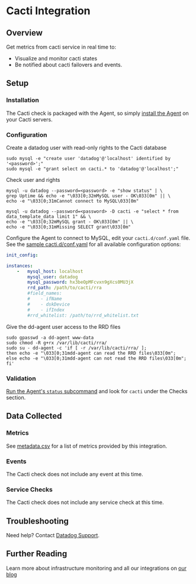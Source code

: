 # Cacti Integration

## Overview

Get metrics from cacti service in real time to:

* Visualize and monitor cacti states
* Be notified about cacti failovers and events.

## Setup
### Installation

The Cacti check is packaged with the Agent, so simply [install the Agent][1] on your Cacti servers.

### Configuration

Create a datadog user with read-only rights to the Cacti database

```shell
sudo mysql -e "create user 'datadog'@'localhost' identified by '<password>';"
sudo mysql -e "grant select on cacti.* to 'datadog'@'localhost';"
```

Check user and rights

```shell
mysql -u datadog --password=<password> -e "show status" | \
grep Uptime && echo -e "\033[0;32mMySQL user - OK\033[0m" || \
echo -e "\033[0;31mCannot connect to MySQL\033[0m"

mysql -u datadog --password=<password> -D cacti -e "select * from data_template_data limit 1" && \
echo -e "\033[0;32mMySQL grant - OK\033[0m" || \
echo -e "\033[0;31mMissing SELECT grant\033[0m"
```

Configure the Agent to connect to MySQL, edit your `cacti.d/conf.yaml` file. See the [sample cacti.d/conf.yaml][2] for all available configuration options:

```yaml
init_config:

instances:
    -   mysql_host: localhost
        mysql_user: datadog
        mysql_password: hx3beOpMFcvxn9gXcs0MU3jX
        rrd_path: /path/to/cacti/rra
        #field_names:
        #    - ifName
        #    - dskDevice
        #    - ifIndex
        #rrd_whitelist: /path/to/rrd_whitelist.txt
```

Give the dd-agent user access to the RRD files

```shell
sudo gpasswd -a dd-agent www-data
sudo chmod -R g+rx /var/lib/cacti/rra/
sudo su - dd-agent -c 'if [ -r /var/lib/cacti/rra/ ];
then echo -e "\033[0;31mdd-agent can read the RRD files\033[0m";
else echo -e "\033[0;31mdd-agent can not read the RRD files\033[0m";
fi'
```

### Validation

[Run the Agent's `status` subcommand][3] and look for `cacti` under the Checks section.

## Data Collected
### Metrics
See [metadata.csv][4] for a list of metrics provided by this integration.

### Events
The Cacti check does not include any event at this time.

### Service Checks
The Cacti check does not include any service check at this time.

## Troubleshooting
Need help? Contact [Datadog Support][5].

## Further Reading
Learn more about infrastructure monitoring and all our integrations on [our blog][6]


[1]: https://app.datadoghq.com/account/settings#agent
[2]: https://github.com/DataDog/integrations-core/blob/master/cacti/conf.yaml.example
[3]: https://docs.datadoghq.com/agent/faq/agent-commands/#agent-status-and-information
[4]: https://github.com/DataDog/integrations-core/blob/master/cacti/metadata.csv
[5]: http://docs.datadoghq.com/help/
[6]: https://www.datadoghq.com/blog/
